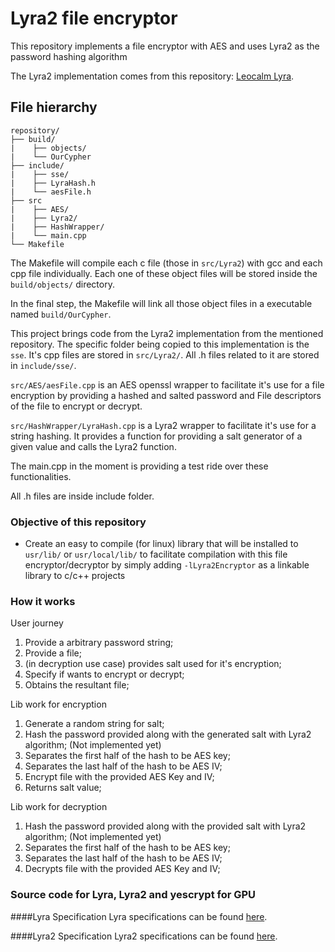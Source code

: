 # Lyra2 file encryptor

This repository implements a file encryptor with AES and uses Lyra2 as the password hashing algorithm

The Lyra2 implementation comes from this repository: [Leocalm Lyra](https://github.com/leocalm/Lyra).

## File hierarchy

```
repository/
├── build/
|    ├── objects/ 
|    └── OurCypher 
├── include/
|    ├── sse/
|    ├── LyraHash.h
|    └── aesFile.h  
├── src
|    ├── AES/
|    ├── Lyra2/
|    ├── HashWrapper/ 
|    └── main.cpp
└── Makefile
```

The Makefile will compile each c file (those in `src/Lyra2`) with gcc and each cpp file individually. Each one of these object files will be stored inside the `build/objects/` directory.

In the final step, the Makefile will link all those object files in a executable named `build/OurCypher`.

This project brings code from the Lyra2 implementation from the mentioned repository. The specific folder being copied to this implementation is the `sse`. It's cpp files are stored in `src/Lyra2/`. All .h files related to it are stored in `include/sse/`.

`src/AES/aesFile.cpp` is an AES openssl wrapper to facilitate it's use for a file encryption by providing a hashed and salted password and File descriptors of the file to encrypt or decrypt.

`src/HashWrapper/LyraHash.cpp` is a Lyra2 wrapper to facilitate it's use for a string hashing. It provides a function for providing a salt generator of a given value and calls the Lyra2 function.

The main.cpp in the moment is providing a test ride over these functionalities.

All .h files are inside include folder.

### Objective of this repository

- Create an easy to compile (for linux) library that will be installed to `usr/lib/` or `usr/local/lib/` to facilitate compilation with this file encryptor/decryptor by simply adding `-lLyra2Encryptor` as a linkable library to c/c++ projects

### How it works

User journey

1. Provide a arbitrary password string;
2. Provide a file;
3. (in decryption use case) provides salt used for it's encryption;
3. Specify if wants to encrypt or decrypt;
4. Obtains the resultant file;

Lib work for encryption

1. Generate a random string for salt;
2. Hash the password provided along with the generated salt with Lyra2 algorithm; (Not implemented yet)
3. Separates the first half of the hash to be AES key;
4. Separates the last half of the hash to be AES IV;
5. Encrypt file with the provided AES Key and IV;
6. Returns salt value;

Lib work for decryption

1. Hash the password provided along with the provided salt with Lyra2 algorithm; (Not implemented yet)
2. Separates the first half of the hash to be AES key;
3. Separates the last half of the hash to be AES IV;
4. Decrypts file with the provided AES Key and IV;

### Source code for Lyra, Lyra2 and yescrypt for GPU

####Lyra Specification
Lyra specifications can be found [here](http://eprint.iacr.org/2014/030).

####Lyra2 Specification
Lyra2 specifications can be found [here](http://eprint.iacr.org/2015/136).

